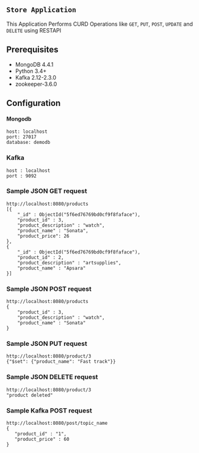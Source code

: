 ## `Store Application`
This Application Performs CURD Operations like `GET`, `PUT`, `POST`, `UPDATE`
and `DELETE` using RESTAPI
## Prerequisites
* MongoDB 4.4.1
* Python 3.4+
* Kafka 2.12-2.3.0
* zookeeper-3.6.0
## Configuration
#### Mongodb
```
host: localhost 
port: 27017
database: demodb
```
### Kafka
```
host : localhost
port : 9092
```
### Sample JSON GET request
```
http://localhost:8080/products
[{
    "_id" : ObjectId("5f6ed76769bd0cf9f8faface"),
    "product_id" : 3,
    "product_description" : "watch",
    "product_name" : "Sonata",
    "product_price": 26
},
{
    "_id" : ObjectId("5f6ed76769bd0cf9f8faface"),
    "product_id" : 2,
    "product_description" : "artsupplies",
    "product_name" : "Apsara"
}]
```
### Sample JSON POST request
```
http://localhost:8080/products
{
    "product_id" : 3,
    "product_description" : "watch",
    "product_name" : "Sonata"
}
```
### Sample JSON PUT request
```
http://localhost:8080/product/3
{"$set": {"product_name": "Fast track"}}
```
### Sample JSON DELETE request
```
http://localhost:8080/product/3
"product deleted"
```
### Sample Kafka POST request
```
http://localhost:8080/post/topic_name
{
   "product_id" : "1",
   "product_price" : 60
}
```
